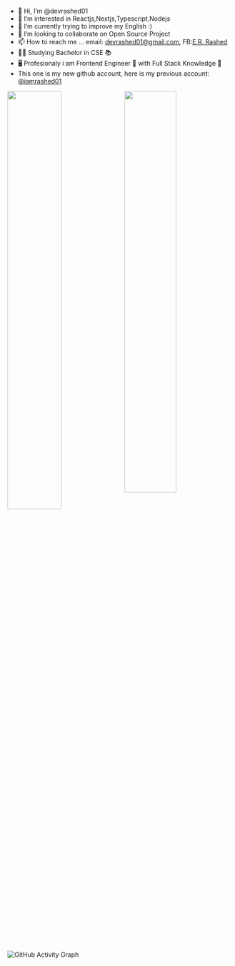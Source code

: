 - 👋 Hi, I’m @devrashed01
- 👀 I’m interested in Reactjs,Nextjs,Typescript,Nodejs
- 🌱 I’m currently trying to improve my English :)
- 💞️ I’m looking to collaborate on Open Source Project
- 📫 How to reach me ... email: devrashed01@gmail.com, FB:[E.R. Rashed ](https://www.facebook.com/devrashed01/)
- 👨‍🎓 Studying Bachelor in CSE 📚
- 🖥️ Profesionaly i am Frontend Engineer 🤕 with Full Stack Knowledge 🐤
- This one is my new github account, here is my previous account: [@iamrashed01](https://github.com/iamrashed01)

<!---
devrashed01/devrashed01 is a ✨ special ✨ repository because its `README.md` (this file) appears on your GitHub profile.
You can click the Preview link to take a look at your changes.
--->



<img  src="https://github-readme-stats.vercel.app/api?username=iamrashed01&show_icons=true&hide_border=true&theme=tokyonight" width="48%" align="right" >
<img  src="https://github-readme-streak-stats.herokuapp.com/?user=iamrashed01&theme=tokyonight&hide_border=true" width="49%" >

![GitHub Activity Graph](https://activity-graph.herokuapp.com/graph?username=iamrashed01&bg_color=000000&color=4fff67&line=4fff67&point=ffffff&area=true&hide_border=true)
